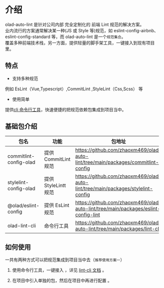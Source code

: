 # 介绍

olad-auto-lint 是针对公司内部 完全定制化的 前端 Lint 规范的解决方案。  
业内流行的方案通常解决某一种(JS 或 Style 等)规范，如 eslint-config-airbnb、eslint-config-standard 等，而 olad-auto-lint 是一个`规范集合`。  
覆盖多种前端技术栈，另一方面，提供轻量的脚手架工具，一键接入到现有项目里。

## 特点

- 支持多种规范

例如 EsLint（Vue,Typescript）,CommitLint ,StyleLint（Css,Scss） 等

- 使用简单

提供[cli 命令行工具](/cli/intro)，快速便捷的把规范依赖包集成到项目当中。

## 基础包介绍

| 包名                   | 功能                 | 包地址                                                                            |
| ---------------------- | -------------------- | --------------------------------------------------------------------------------- |
| commitlint-config-olad | 提供 CommitLint 规范 | https://github.com/zhaoxm469/olad-auto-lint/tree/main/packages/commitlint-config  |
| stylelint-config-olad  | 提供 StyleLintt 规范 | https://github.com/zhaoxm469/olad-auto-lint/tree/main/packages/stylelint-config   |
| @olad/eslint-config     | 提供 EsLint 规范     | https://github.com/zhaoxm469/olad-auto-lint/tree/main/packages/eslint-config-lint |
| olad-lint-cli          | 命令行工具           | https://github.com/zhaoxm469/olad-auto-lint/tree/main/packages/lint-cli           |

## 如何使用

一共有两种方式可以把规范集成到项目当中去（`推荐使用方案一`）

1. 使用命令行工具，一键接入 ，详见 [lint-cli 文档](/cli/intro) 。

2. 在项目中引入单独的包，然后在项目中再进行配置 。
